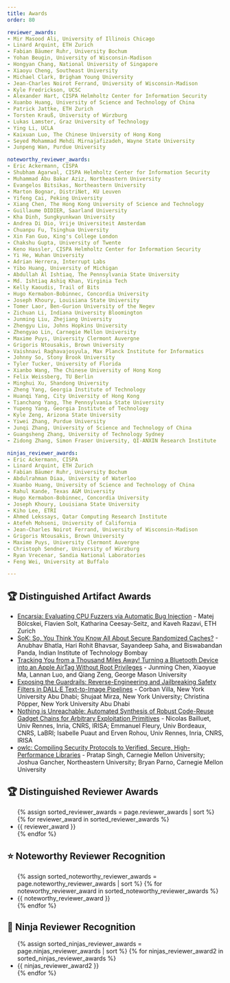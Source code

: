 ```yaml
---
title: Awards
order: 80

reviewer_awards:
- Mir Masood Ali, University of Illinois Chicago
- Linard Arquint, ETH Zurich
- Fabian Bäumer Ruhr, University Bochum
- Yohan Beugin, University of Wisconsin-Madison
- Hongyan Chang, National University of Singapore
- Xiaoyu Cheng, Southeast University
- Michael Clark, Brigham Young University
- Jean-Charles Noirot Ferrand, University of Wisconsin-Madison
- Kyle Fredrickson, UCSC
- Alexander Hart, CISPA Helmholtz Center for Information Security
- Xuanbo Huang, University of Science and Technology of China
- Patrick Jattke, ETH Zurich
- Torsten Krauß, University of Würzburg
- Lukas Lamster, Graz University of Technology
- Ying Li, UCLA
- Kaixuan Luo, The Chinese University of Hong Kong
- Seyed Mohammad Mehdi Mirnajafizadeh, Wayne State University
- Junpeng Wan, Purdue University

noteworthy_reviewer_awards:
- Eric Ackermann, CISPA
- Shubham Agarwal, CISPA Helmholtz Center for Information Security
- Muhammad Abu Bakar Aziz, Northeastern University
- Evangelos Bitsikas, Northeastern University
- Marton Bognar, DistriNet, KU Leuven
- Yifeng Cai, Peking University
- Xiang Chen, The Hong Kong University of Science and Technology
- Guillaume DIDIER, Saarland University
- Kha Dinh, Sungkyunkwan University
- Andrea Di Dio, Vrije Universiteit Amsterdam
- Chuanpu Fu, Tsinghua University
- Xin Fan Guo, King's College London
- Chakshu Gupta, University of Twente
- Keno Hassler, CISPA Helmholtz Center for Information Security
- Yi He, Wuhan University
- Adrian Herrera, Interrupt Labs
- Yibo Huang, University of Michigan
- Abdullah Al Ishtiaq, The Pennsylvania State University
- Md. Ishtiaq Ashiq Khan, Virginia Tech
- Kelly Kaoudis, Trail of Bits
- Hugo Kermabon-Bobinnec, Concordia University
- Joseph Khoury, Louisiana State University
- Tomer Laor, Ben-Gurion University of the Negev
- Zichuan Li, Indiana University Bloomington
- Junming Liu, Zhejiang University
- Zhengyu Liu, Johns Hopkins University
- Zhengyao Lin, Carnegie Mellon University
- Maxime Puys, University Clermont Auvergne
- Grigoris Ntousakis, Brown University
- Vaishnavi Raghavajosyula, Max Planck Institute for Informatics
- Johnny So, Stony Brook University
- Tyler Tucker, University of Florida
- Xianbo Wang, The Chinese University of Hong Kong
- Felix Weissberg, TU Berlin
- Minghui Xu, Shandong University
- Zheng Yang, Georgia Institute of Technology
- Huanqi Yang, City University of Hong Kong
- Tianchang Yang, The Pennsylvania State University
- Yupeng Yang, Georgia Institute of Technology
- Kyle Zeng, Arizona State University
- Yiwei Zhang, Purdue University
- Junqi Zhang, University of Science and Technology of China
- Guangsheng Zhang, University of Technology Sydney
- Zidong Zhang, Simon Fraser University, QI-ANXIN Research Institute

ninjas_reviewer_awards:
- Eric Ackermann, CISPA
- Linard Arquint, ETH Zurich
- Fabian Bäumer Ruhr, University Bochum
- Abdulrahman Diaa, University of Waterloo
- Xuanbo Huang, University of Science and Technology of China
- Rahul Kande, Texas A&M University
- Hugo Kermabon-Bobinnec, Concordia University
- Joseph Khoury, Louisiana State University
- Kiho Lee, ETRI
- Ahmed Lekssays, Qatar Computing Research Institute
- Atefeh Mohseni, University of California
- Jean-Charles Noirot Ferrand, University of Wisconsin-Madison
- Grigoris Ntousakis, Brown University
- Maxime Puys, University Clermont Auvergne
- Christoph Sendner, University of Würzburg
- Ryan Vrecenar, Sandia National Laboratories
- Feng Wei, University at Buffalo

---
```


## 🏆 Distinguished Artifact Awards

- [Encarsia: Evaluating CPU Fuzzers via Automatic Bug Injection](https://www.usenix.org/conference/usenixsecurity25/presentation/bolcskei) - Matej Bölcskei, Flavien Solt, Katharina Ceesay-Seitz, and Kaveh Razavi, ETH Zurich
- [SoK: So, You Think You Know All About Secure Randomized Caches?](https://www.usenix.org/conference/usenixsecurity25/presentation/bhatla) - Anubhav Bhatla, Hari Rohit Bhavsar, Sayandeep Saha, and Biswabandan Panda, Indian Institute of Technology Bombay
- [Tracking You from a Thousand Miles Away! Turning a Bluetooth Device into an Apple AirTag Without Root Privileges](https://www.usenix.org/conference/usenixsecurity25/presentation/chen-junming) - Junming Chen, Xiaoyue Ma, Lannan Luo, and Qiang Zeng, George Mason University
- [Exposing the Guardrails: Reverse-Engineering and Jailbreaking Safety Filters in DALL·E Text-to-Image Pipelines](https://www.usenix.org/conference/usenixsecurity25/presentation/villa) - Corban Villa, New York University Abu Dhabi; Shujaat Mirza, New York University; Christina Pöpper, New York University Abu Dhabi
- [Nothing is Unreachable: Automated Synthesis of Robust Code-Reuse Gadget Chains for Arbitrary Exploitation Primitives](https://www.usenix.org/conference/usenixsecurity25/presentation/bailluet) - Nicolas Bailluet, Univ Rennes, Inria, CNRS, IRISA; Emmanuel Fleury, Univ Bordeaux, CNRS, LaBRI; Isabelle Puaut and Erven Rohou, Univ Rennes, Inria, CNRS, IRISA
- [owlc: Compiling Security Protocols to Verified, Secure, High-Performance Libraries](https://www.usenix.org/conference/usenixsecurity25/presentation/singh) - Pratap Singh, Carnegie Mellon University; Joshua Gancher, Northeastern University; Bryan Parno, Carnegie Mellon University

## 🏆 Distinguished Reviewer Awards

<ul>
  {% assign sorted_reviewer_awards = page.reviewer_awards | sort %}
  {% for reviewer_award in sorted_reviewer_awards %}
    <li>{{ reviewer_award }}</li>
  {% endfor %}
</ul>

## ⭐ Noteworthy Reviewer Recognition

<ul>
  {% assign sorted_noteworthy_reviewer_awards = page.noteworthy_reviewer_awards | sort %}
  {% for noteworthy_reviewer_award in sorted_noteworthy_reviewer_awards %}
    <li>{{ noteworthy_reviewer_award }}</li>
  {% endfor %}
</ul>

## 🥷 Ninja Reviewer Recognition

<ul>
  {% assign sorted_ninjas_reviewer_awards = page.ninjas_reviewer_awards | sort %}
  {% for ninjas_reviewer_award2 in sorted_ninjas_reviewer_awards %}
    <li>{{ ninjas_reviewer_award2 }}</li>
  {% endfor %}
</ul>

